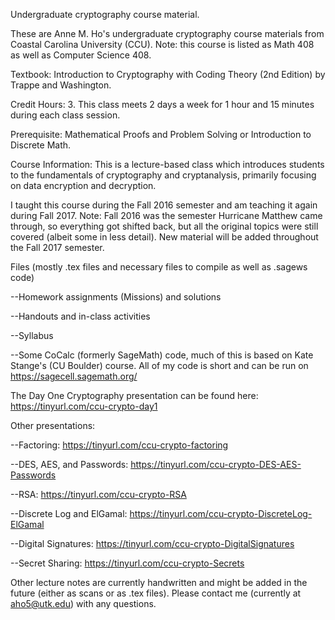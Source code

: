 Undergraduate cryptography course material.

These are Anne M. Ho's undergraduate cryptography course materials from 
Coastal Carolina University (CCU). Note: this course is listed as Math 
408 as well as Computer Science 408.

Textbook: Introduction to Cryptography with Coding Theory (2nd Edition) 
by Trappe and Washington.

Credit Hours: 3. This class meets 2 days a week for 1 hour and 15 
minutes during each class session.

Prerequisite: Mathematical Proofs and Problem Solving or Introduction to 
Discrete Math.

Course Information: This is a lecture-based class which introduces 
students to the fundamentals of cryptography and cryptanalysis, 
primarily focusing on data encryption and decryption.

I taught this course during the Fall 2016 semester and am teaching it again during Fall 2017.  Note: Fall 2016 was the semester Hurricane Matthew came through, so everything got shifted back, but all the original topics were still covered (albeit some in less detail).  New material will be added throughout the Fall 2017 semester.

Files (mostly .tex files and necessary files to compile as well as .sagews code)

--Homework assignments (Missions) and solutions

--Handouts and in-class activities

--Syllabus

--Some CoCalc (formerly SageMath) code, much of this is based on Kate Stange's (CU 
Boulder) course.  All of my code is short and can be run on https://sagecell.sagemath.org/

The Day One Cryptography presentation can be found here: https://tinyurl.com/ccu-crypto-day1

Other presentations:

--Factoring: https://tinyurl.com/ccu-crypto-factoring

--DES, AES, and Passwords: https://tinyurl.com/ccu-crypto-DES-AES-Passwords

--RSA: https://tinyurl.com/ccu-crypto-RSA

--Discrete Log and ElGamal: https://tinyurl.com/ccu-crypto-DiscreteLog-ElGamal

--Digital Signatures: https://tinyurl.com/ccu-crypto-DigitalSignatures

--Secret Sharing: https://tinyurl.com/ccu-crypto-Secrets

Other lecture notes are currently handwritten and might be added in the future 
(either as scans or as .tex files). Please contact me (currently at 
aho5@utk.edu) with any questions.
